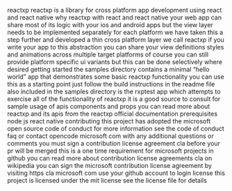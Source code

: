 reactxp reactxp is a library for cross platform app development using react and react native why reactxp with react and react native your web app can share most of its logic with your ios and android apps but the view layer needs to be implemented separately for each platform we have taken this a step further and developed a thin cross platform layer we call reactxp if you write your app to this abstraction you can share your view definitions styles and animations across multiple target platforms of course you can still provide platform specific ui variants but this can be done selectively where desired getting started the samples directory contains a minimal “hello world” app that demonstrates some basic reactxp functionality you can use this as a starting point just follow the build instructions in the readme file also included in the samples directory is the rxptest app which attempts to exercise all of the functionality of reactxp it is a good source to consult for sample usage of apis components and props you can read more about reactxp and its apis from the reactxp official documentation prerequisites node js react native contributing this project has adopted the microsoft open source code of conduct for more information see the code of conduct faq or contact opencode microsoft com with any additional questions or comments you must sign a contribution license agreement cla before your pr will be merged this is a one time requirement for microsoft projects in github you can read more about contribution license agreements cla on wikipedia you can sign the microsoft contribution license agreement by visiting https cla microsoft com use your github account to login license this project is licensed under the mit license see the license file for details